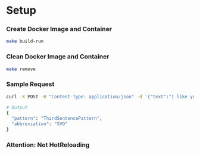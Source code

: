 # Setup


### Create Docker Image and Container

```bash
make build-run
```

### Clean Docker Image and Container
```bash
make remove
```

### Sample Request
```bash
curl -X POST -H "Content-Type: application/json" -d '{"text":"I like you"}' localhost:80/sentpattern

# Output
{
  "pattern": "ThirdSentencePattern",
  "abbreviation": "SVO"
}
```

### Attention: Not HotReloading